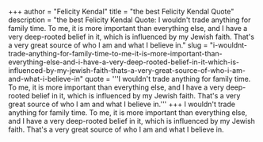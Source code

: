 +++
author = "Felicity Kendal"
title = "the best Felicity Kendal Quote"
description = "the best Felicity Kendal Quote: I wouldn't trade anything for family time. To me, it is more important than everything else, and I have a very deep-rooted belief in it, which is influenced by my Jewish faith. That's a very great source of who I am and what I believe in."
slug = "i-wouldnt-trade-anything-for-family-time-to-me-it-is-more-important-than-everything-else-and-i-have-a-very-deep-rooted-belief-in-it-which-is-influenced-by-my-jewish-faith-thats-a-very-great-source-of-who-i-am-and-what-i-believe-in"
quote = '''I wouldn't trade anything for family time. To me, it is more important than everything else, and I have a very deep-rooted belief in it, which is influenced by my Jewish faith. That's a very great source of who I am and what I believe in.'''
+++
I wouldn't trade anything for family time. To me, it is more important than everything else, and I have a very deep-rooted belief in it, which is influenced by my Jewish faith. That's a very great source of who I am and what I believe in.
